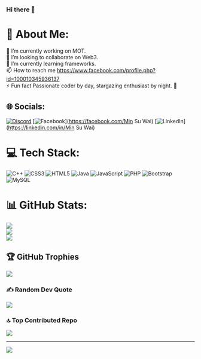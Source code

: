 ### Hi there 👋

# 💫 About Me:
🔭 I’m currently working on MOT.<br>👯 I’m looking to collaborate on Web3.<br>🌱 I’m currently learning frameworks.<br>📫 How to reach me https://www.facebook.com/profile.php?id=100010345936137<br>⚡ Fun fact Passionate coder by day, stargazing enthusiast by night. 🌌


## 🌐 Socials:
[![Discord](https://img.shields.io/badge/Discord-%237289DA.svg?logo=discord&logoColor=white)](https://discord.gg/Cody_Loop) [![Facebook](https://img.shields.io/badge/Facebook-%231877F2.svg?logo=Facebook&logoColor=white)](https://facebook.com/Min Su Wai) [![LinkedIn](https://img.shields.io/badge/LinkedIn-%230077B5.svg?logo=linkedin&logoColor=white)](https://linkedin.com/in/Min Su Wai) 

# 💻 Tech Stack:
![C++](https://img.shields.io/badge/c++-%2300599C.svg?style=flat&logo=c%2B%2B&logoColor=white) ![CSS3](https://img.shields.io/badge/css3-%231572B6.svg?style=flat&logo=css3&logoColor=white) ![HTML5](https://img.shields.io/badge/html5-%23E34F26.svg?style=flat&logo=html5&logoColor=white) ![Java](https://img.shields.io/badge/java-%23ED8B00.svg?style=flat&logo=java&logoColor=white) ![JavaScript](https://img.shields.io/badge/javascript-%23323330.svg?style=flat&logo=javascript&logoColor=%23F7DF1E) ![PHP](https://img.shields.io/badge/php-%23777BB4.svg?style=flat&logo=php&logoColor=white) ![Bootstrap](https://img.shields.io/badge/bootstrap-%23563D7C.svg?style=flat&logo=bootstrap&logoColor=white) ![MySQL](https://img.shields.io/badge/mysql-%2300f.svg?style=flat&logo=mysql&logoColor=white)
# 📊 GitHub Stats:
![](https://github-readme-stats.vercel.app/api?username=Minsuwai&theme=radical&hide_border=false&include_all_commits=true&count_private=true)<br/>
![](https://github-readme-streak-stats.herokuapp.com/?user=Minsuwai&theme=radical&hide_border=false)<br/>
![](https://github-readme-stats.vercel.app/api/top-langs/?username=Minsuwai&theme=radical&hide_border=false&include_all_commits=true&count_private=true&layout=compact)

## 🏆 GitHub Trophies
![](https://github-profile-trophy.vercel.app/?username=Minsuwai&theme=radical&no-frame=true&no-bg=true&margin-w=4)

### ✍️ Random Dev Quote
![](https://quotes-github-readme.vercel.app/api?type=horizontal&theme=radical)

### 🔝 Top Contributed Repo
![](https://github-contributor-stats.vercel.app/api?username=Minsuwai&limit=5&theme=radical&combine_all_yearly_contributions=true)

---
[![](https://visitcount.itsvg.in/api?id=Minsuwai&icon=0&color=6)](https://visitcount.itsvg.in)

<!-- Proudly created with GPRM ( https://gprm.itsvg.in ) -->
